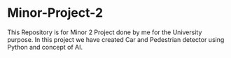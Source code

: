 # Minor-Project-2
This Repository is for Minor 2 Project done by me for the University purpose. In this project we have created Car and Pedestrian detector using Python and concept of AI.
